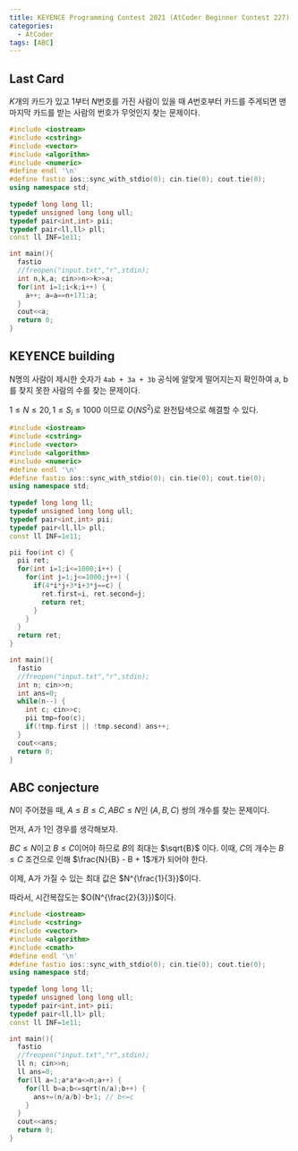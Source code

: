 ```yaml
---
title: KEYENCE Programming Contest 2021 (AtCoder Beginner Contest 227)
categories:
  - AtCoder
tags: [ABC]
---
```

## Last Card
$K$개의 카드가 있고 1부터 $N$번호를 가진 사람이 있을 때 $A$번호부터 카드를 주게되면 맨 마지막 카드를 받는 사람의 번호가 무엇인지 찾는 문제이다.

```cpp
#include <iostream>
#include <cstring>
#include <vector>
#include <algorithm>
#include <numeric>
#define endl '\n'
#define fastio ios::sync_with_stdio(0); cin.tie(0); cout.tie(0);
using namespace std;
 
typedef long long ll;
typedef unsigned long long ull;
typedef pair<int,int> pii;
typedef pair<ll,ll> pll;
const ll INF=1e11;

int main(){
  fastio
  //freopen("input.txt","r",stdin);
  int n,k,a; cin>>n>>k>>a;
  for(int i=1;i<k;i++) {
    a++; a=a==n+1?1:a;
  }
  cout<<a;
  return 0;
}
```

## KEYENCE building
N명의 사람이 제시한 숫자가 `4ab + 3a + 3b` 공식에 알맞게 떨어지는지 확인하여 a, b를 찾지 못한 사람의 수를 찾는 문제이다.  

$1≤N≤20, 1≤ S_i ≤1000$ 이므로 $O(NS^2)$로 완전탐색으로 해결할 수 있다. 

```cpp
#include <iostream>
#include <cstring>
#include <vector>
#include <algorithm>
#include <numeric>
#define endl '\n'
#define fastio ios::sync_with_stdio(0); cin.tie(0); cout.tie(0);
using namespace std;
 
typedef long long ll;
typedef unsigned long long ull;
typedef pair<int,int> pii;
typedef pair<ll,ll> pll;
const ll INF=1e11;

pii foo(int c) {
  pii ret;
  for(int i=1;i<=1000;i++) {
    for(int j=1;j<=1000;j++) {
      if(4*i*j+3*i+3*j==c) {
        ret.first=i, ret.second=j;
        return ret;
      }
    }
  }
  return ret;
}

int main(){
  fastio
  //freopen("input.txt","r",stdin);
  int n; cin>>n;
  int ans=0;
  while(n--) {
    int c; cin>>c;
    pii tmp=foo(c);
    if(!tmp.first || !tmp.second) ans++;
  }
  cout<<ans;
  return 0;
}
```

## ABC conjecture
$N$이 주어졌을 때, $A≤B≤C, ABC≤N$인 $(A, B, C)$ 쌍의 개수를 찾는 문제이다.

먼저, $A$가 1인 경우를 생각해보자.

$BC≤N$이고 $B≤C$이어야 하므로 $B$의 최대는 $\sqrt{B}$ 이다. 이때, $C$의 개수는 $B ≤ C$ 조건으로 인해 $\frac{N}{B} - B + 1$개가 되어야 한다.

이제, A가 가질 수 있는 최대 값은 $N^{\frac{1}{3}}$이다.

따라서, 시간복잡도는 $O(N^{\frac{2}{3}})$이다.

```cpp
#include <iostream>
#include <cstring>
#include <vector>
#include <algorithm>
#include <cmath>
#define endl '\n'
#define fastio ios::sync_with_stdio(0); cin.tie(0); cout.tie(0);
using namespace std;
 
typedef long long ll;
typedef unsigned long long ull;
typedef pair<int,int> pii;
typedef pair<ll,ll> pll;
const ll INF=1e11;

int main(){
  fastio
  //freopen("input.txt","r",stdin);
  ll n; cin>>n;
  ll ans=0;
  for(ll a=1;a*a*a<=n;a++) {
    for(ll b=a;b<=sqrt(n/a);b++) {
      ans+=(n/a/b)-b+1; // b<=c
    }
  }
  cout<<ans;
  return 0;
}
```